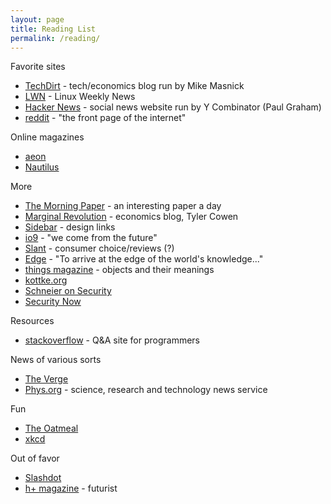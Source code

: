 ```yaml
---
layout: page
title: Reading List
permalink: /reading/
---
```


Favorite sites

* [TechDirt](https://www.techdirt.com) - tech/economics blog run by Mike Masnick
* [LWN](http://lwn.net/) - Linux Weekly News
* [Hacker News](https://news.ycombinator.com/) - social news website run by Y Combinator (Paul Graham)
* [reddit](http://www.reddit.com/) - "the front page of the internet"

Online magazines

* [aeon](http://aeon.co/magazine/)
* [Nautilus](http://nautil.us/)

More

* [The Morning Paper](http://blog.acolyer.org/) - an interesting paper a day
* [Marginal Revolution](http://marginalrevolution.com/) - economics blog, Tyler Cowen
* [Sidebar](http://sidebar.io/) - design links
* [io9](http://io9.com/) - "we come from the future"
* [Slant](http://www.slant.co/) - consumer choice/reviews (?)
* [Edge](http://edge.org/) - "To arrive at the edge of the world's knowledge..."
* [things magazine](http://www.thingsmagazine.net/) - objects and their meanings
* [kottke.org](http://www.kottke.org/)
* [Schneier on Security](https://www.schneier.com/)
* [Security Now](https://www.grc.com/securitynow.htm)

Resources

* [stackoverflow](http://stackoverflow.com/) - Q&A site for programmers

News of various sorts

* [The Verge](http://www.theverge.com/)
* [Phys.org](http://phys.org/) - science, research and technology news service

Fun

* [The Oatmeal](http://theoatmeal.com/)
* [xkcd](http://xkcd.com/)

Out of favor

* [Slashdot](http://slashdot.org/)
* [h+ magazine](http://hplusmagazine.com/) - futurist
